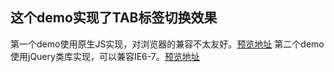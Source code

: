 ## 这个demo实现了TAB标签切换效果
第一个demo使用原生JS实现，对浏览器的兼容不太友好。[预览地址](https://linpengistheone.github.io/tab/%E5%8E%9F%E7%94%9FJS%E5%AE%9E%E7%8E%B0tab.html)
第二个demo使用jQuery类库实现，可以兼容IE6-7。[预览地址](https://linpengistheone.github.io/tab/jQuery-tab.html)

